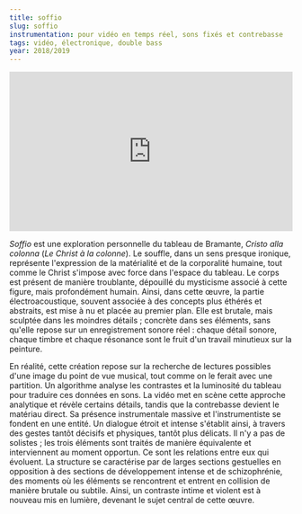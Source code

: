 ```yaml
---
title: soffio
slug: soffio
instrumentation: pour vidéo en temps réel, sons fixés et contrebasse
tags: vidéo, électronique, double bass
year: 2018/2019
---
```

<div style="padding:56.25% 0 0 0;position:relative;"><iframe src="https://player.vimeo.com/video/306605671?h=b41f6bc481&byline=0" style="position:absolute;top:0;left:0;width:100%;height:100%;" frameborder="0" allow="autoplay; fullscreen; picture-in-picture" allowfullscreen></iframe></div><script src="https://player.vimeo.com/api/player.js"></script>

_Soffio_ est une exploration personnelle du tableau de Bramante, _Cristo alla colonna_ (_Le Christ à la colonne_).
Le souffle, dans un sens presque ironique, représente l'expression de la matérialité et de la corporalité humaine, tout comme le Christ s'impose avec force dans l'espace du tableau. Le corps est présent de manière troublante, dépouillé du mysticisme associé à cette figure, mais profondément humain. Ainsi, dans cette œuvre, la partie électroacoustique, souvent associée à des concepts plus éthérés et abstraits, est mise à nu et placée au premier plan. Elle est brutale, mais sculptée dans les moindres détails ; concrète dans ses éléments, sans qu'elle repose sur un enregistrement sonore réel : chaque détail sonore, chaque timbre et chaque résonance sont le fruit d'un travail minutieux sur la peinture.

En réalité, cette création repose sur la recherche de lectures possibles d'une image du point de vue musical, tout comme on le ferait avec une partition. Un algorithme analyse les contrastes et la luminosité du tableau pour traduire ces données en sons. La vidéo met en scène cette approche analytique et révèle certains détails, tandis que la contrebasse devient le matériau direct. Sa présence instrumentale massive et l'instrumentiste se fondent en une entité. Un dialogue étroit et intense s'établit ainsi, à travers des gestes tantôt décisifs et physiques, tantôt plus délicats.
Il n'y a pas de solistes ; les trois éléments sont traités de manière équivalente et interviennent au moment opportun. Ce sont les relations entre eux qui évoluent. La structure se caractérise par de larges sections gestuelles en opposition à des sections de développement intense et de schizophrénie, des moments où les éléments se rencontrent et entrent en collision de manière brutale ou subtile. Ainsi, un contraste intime et violent est à nouveau mis en lumière, devenant le sujet central de cette œuvre.